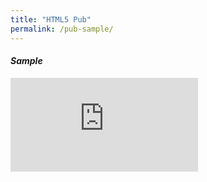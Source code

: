 ```yaml
---
title: "HTML5 Pub"
permalink: /pub-sample/
---
```


#### *Sample*
<div class="resp-container">
    <iframe class="resp-iframe" src='https://online.pubhtml5.com/cwhs/fuhs/' seamless='seamless' scrolling='no' frameborder='0' allowtransparency='true' allowfullscreen='true' ></iframe>
</div>
